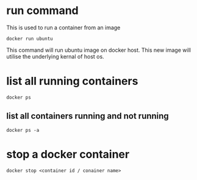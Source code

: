
# run command 
This is used to run a container from an image 
```
docker run ubuntu
```
This command will run ubuntu image on docker host. This new image will utilise the underlying kernal of host os.

# list all running containers 

```
docker ps 
```

## list all containers running and not running 

```
docker ps -a 
```

# stop a docker container

```
docker stop <container id / conainer name>
```



